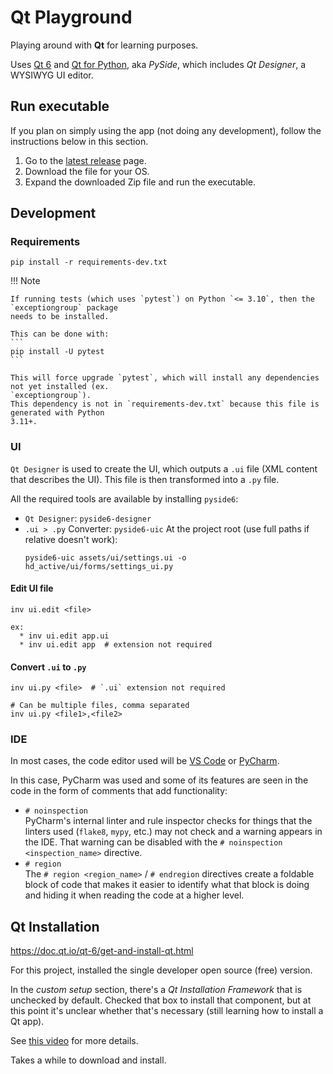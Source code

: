 # Qt Playground
Playing around with **Qt** for learning purposes.

Uses [Qt 6](https://www.qt.io) and [Qt for Python](https://wiki.qt.io/Qt_for_Python), aka _PySide_,
which includes _Qt Designer_, a WYSIWYG UI editor.

## Run executable
If you plan on simply using the app (not doing any development), follow the instructions below in
this section.

1. Go to the [latest release](https://github.com/joaonc/qt_playground/releases/latest) page.
2. Download the file for your OS.
3. Expand the downloaded Zip file and run the executable.

## Development
### Requirements
```
pip install -r requirements-dev.txt
```

!!! Note

    If running tests (which uses `pytest`) on Python `<= 3.10`, then the `exceptiongroup` package
    needs to be installed.

    This can be done with:
    ```
    pip install -U pytest
    ```

    This will force upgrade `pytest`, which will install any dependencies not yet installed (ex.
    `exceptiongroup`).  
    This dependency is not in `requirements-dev.txt` because this file is generated with Python
    3.11+.

### UI
`Qt Designer` is used to create the UI, which outputs a `.ui` file (XML content that describes the
UI). This file is then transformed into a `.py` file.

All the required tools are available by installing `pyside6`:

* `Qt Designer`: `pyside6-designer`
* `.ui > .py` Converter: `pyside6-uic`
  At the project root (use full paths if relative doesn't work):
  ```
  pyside6-uic assets/ui/settings.ui -o hd_active/ui/forms/settings_ui.py
  ```

#### Edit UI file
```
inv ui.edit <file>

ex:
  * inv ui.edit app.ui
  * inv ui.edit app  # extension not required
```

#### Convert `.ui` to `.py`
```
inv ui.py <file>  # `.ui` extension not required

# Can be multiple files, comma separated
inv ui.py <file1>,<file2>
```

### IDE
In most cases, the code editor used will be [VS Code](https://code.visualstudio.com/) or
[PyCharm](https://www.jetbrains.com/pycharm/).

In this case, PyCharm was used and some of its features are seen in the code in the form of
comments that add functionality:

* `# noinspection`  
  PyCharm's internal linter and rule inspector checks for things that the linters used (`flake8`,
  `mypy`, etc.) may not check and a warning appears in the IDE. That warning can be disabled with
  the `# noinspection <inspection_name>` directive.
* `# region`  
  The `# region <region_name>` / `# endregion` directives create a foldable block of code that makes
  it easier to identify what that block is doing and hiding it when reading the code at a higher
  level.

## Qt Installation
https://doc.qt.io/qt-6/get-and-install-qt.html

For this project, installed the single developer open source (free) version.

In the _custom setup_ section, there's a _Qt Installation Framework_ that is unchecked by default.
Checked that box  to install that component, but at this point it's unclear whether that's
necessary (still learning how to install a Qt app).

See [this video](https://www.youtube.com/watch?v=1pKMcwJZay4) for more details.

Takes a while to download and install.
